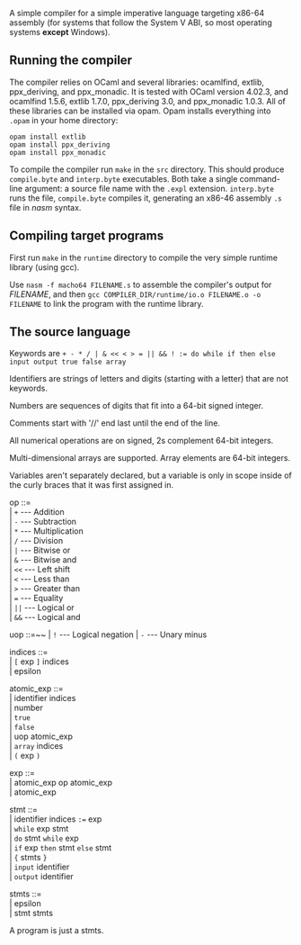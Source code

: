 A simple compiler for a simple imperative language targeting x86-64 assembly
(for systems that follow the System V ABI, so most operating systems **except**
Windows).

Running the compiler
--------------------

The compiler relies on OCaml and several libraries: ocamlfind, extlib,
ppx_deriving, and ppx_monadic. It is tested with OCaml version 4.02.3, and
ocamlfind 1.5.6, extlib 1.7.0, ppx_deriving 3.0, and ppx_monadic 1.0.3. All of
these libraries can be installed via opam. Opam installs everything into
`.opam` in your home directory:
```
opam install extlib
opam install ppx_deriving
opam install ppx_monadic
```

To compile the compiler run `make` in the `src` directory. This should produce
`compile.byte` and `interp.byte` executables.  Both take a single command-line
argument: a source file name with the `.expl` extension. `interp.byte` runs the
file, `compile.byte` compiles it, generating an x86-46 assembly `.s` file in
*nasm* syntax.

Compiling target programs
-------------------------

First run `make` in the `runtime` directory to compile the very simple runtime
library (using gcc).

Use `nasm -f macho64 FILENAME.s` to assemble the compiler's output for
*FILENAME*, and then `gcc COMPILER_DIR/runtime/io.o FILENAME.o -o FILENAME`
to link the program with the runtime library.

The source language
-------------------

Keywords are `+ - * / | & << < > = || && ! := do while if then else input output true false array`

Identifiers are strings of letters and digits (starting with a letter) that
are not keywords.

Numbers are sequences of digits that fit into a 64-bit signed integer.

Comments start with '//' end last until the end of the line.

All numerical operations are on signed, 2s complement 64-bit integers.

Multi-dimensional arrays are supported. Array elements are 64-bit integers.

Variables aren't separately declared, but a variable is only in scope inside of
the curly braces that it was first assigned in.

op ::=  
| `+`  --- Addition  
| `-`  --- Subtraction  
| `*`  --- Multiplication  
| `/`  --- Division  
| `|`  --- Bitwise or  
| `&`  --- Bitwise and  
| `<<` --- Left shift  
| `<`  --- Less than  
| `>`  --- Greater than  
| `=`  --- Equality  
| `||` --- Logical or  
| `&&` --- Logical and

uop ::=~~
| `!`  --- Logical negation
| `-`  --- Unary minus

indices ::=  
| `[` exp `]` indices  
| epsilon

atomic_exp ::=  
| identifier indices  
| number  
| `true`  
| `false`  
| uop atomic_exp  
| `array` indices  
| `(` exp `)`

exp ::=  
| atomic_exp op atomic_exp  
| atomic_exp

stmt ::=  
| identifier indices `:=` exp  
| `while` exp stmt  
| `do` stmt `while` exp  
| `if` exp `then` stmt `else` stmt  
| `{` stmts `}`  
| `input` identifier  
| `output` identifier

stmts ::=  
| epsilon  
| stmt stmts

A program is just a stmts.
